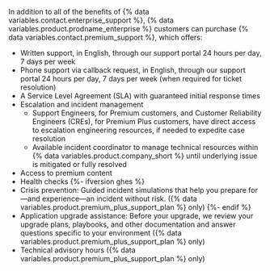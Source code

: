 In addition to all of the benefits of {% data variables.contact.enterprise_support %}, {% data variables.product.prodname_enterprise %} customers can purchase {% data variables.contact.premium_support %}, which offers:
* Written support, in English, through our support portal 24 hours per day, 7 days per week
* Phone support via callback request, in English, through our support portal 24 hours per day, 7 days per week (when required for ticket resolution)
* A Service Level Agreement (SLA) with guaranteed initial response times
* Escalation and incident management
  * Support Engineers, for Premium customers, and Customer Reliability Engineers (CREs), for Premium Plus customers, have direct access to escalation engineering resources, if needed to expedite case resolution
  * Available incident coordinator to manage technical resources within {% data variables.product.company_short %} until underlying issue is mitigated or fully resolved
* Access to premium content
* Health checks
{%- ifversion ghes %}
* Crisis prevention: Guided incident simulations that help you prepare for—and experience—an incident without risk. ({% data variables.product.premium_plus_support_plan %} only)
{%- endif %}
* Application upgrade assistance: Before your upgrade, we review your upgrade plans, playbooks, and other documentation and answer questions specific to your environment ({% data variables.product.premium_plus_support_plan %} only)
* Technical advisory hours ({% data variables.product.premium_plus_support_plan %} only)

